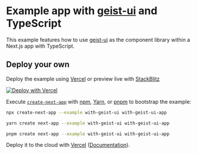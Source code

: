 # Example app with [geist-ui](https://github.com/geist-org/geist-ui) and TypeScript

This example features how to use [geist-ui](https://github.com/geist-org/geist-ui) as the component library within a Next.js app with TypeScript.

## Deploy your own

Deploy the example using [Vercel](https://vercel.com?utm_source=github&utm_medium=readme&utm_campaign=next-example) or preview live with [StackBlitz](https://stackblitz.com/github/vercel/next.js/tree/canary/examples/with-geist-ui)

[![Deploy with Vercel](https://vercel.com/button)](https://vercel.com/new/clone?repository-url=https://github.com/vercel/next.js/tree/canary/examples/with-geist-ui&project-name=with-geist-ui&repository-name=with-geist-ui)

Execute [`create-next-app`](https://github.com/vercel/next.js/tree/canary/packages/create-next-app) with [npm](https://docs.npmjs.com/cli/init), [Yarn](https://yarnpkg.com/lang/en/docs/cli/create/), or [pnpm](https://pnpm.io) to bootstrap the example:

```bash
npx create-next-app --example with-geist-ui with-geist-ui-app
```

```bash
yarn create next-app --example with-geist-ui with-geist-ui-app
```

```bash
pnpm create next-app --example with-geist-ui with-geist-ui-app
```

Deploy it to the cloud with [Vercel](https://vercel.com/new?utm_source=github&utm_medium=readme&utm_campaign=next-example) ([Documentation](https://nextjs.org/docs/deployment)).
